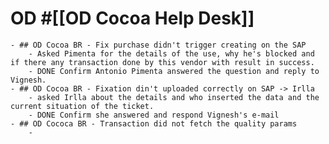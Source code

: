 # OD #[[OD Cocoa Help Desk]]
	- ## OD Cocoa BR - Fix purchase didn't trigger creating on the SAP
		- Asked Pimenta for the details of the use, why he's blocked and if there any transaction done by this vendor with result in success.
		- DONE Confirm Antonio Pimenta answered the question and reply to Vignesh.
	- ## OD Cocoa BR - Fixation din't uploaded correctly on SAP -> Irlla
		- asked Irlla about the details and who inserted the data and the current situation of the ticket.
		- DONE Confirm she answered and respond Vignesh's e-mail
	- ## OD Cococa BR - Transaction did not fetch the quality params
		-